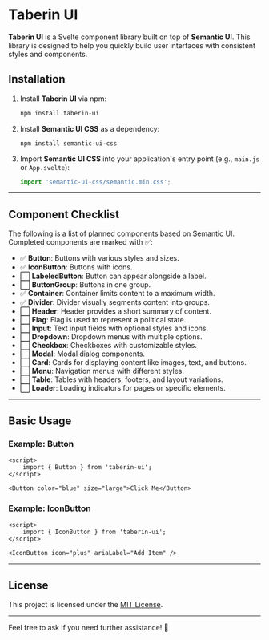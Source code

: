 # Taberin UI

**Taberin UI** is a Svelte component library built on top of **Semantic UI**. This library is designed to help you quickly build user interfaces with consistent styles and components.

## Installation

1. Install **Taberin UI** via npm:

   ```bash
   npm install taberin-ui
   
   ```

2. Install **Semantic UI CSS** as a dependency:

   ```bash
   npm install semantic-ui-css
   
   ```

3. Import **Semantic UI CSS** into your application's entry point (e.g., `main.js` or `App.svelte`):

   ```javascript
   import 'semantic-ui-css/semantic.min.css';
   
   ```

---

## Component Checklist

The following is a list of planned components based on Semantic UI. Completed components are marked with ✅:

- ✅ **Button**: Buttons with various styles and sizes.
- ✅ **IconButton**: Buttons with icons.
- ⬜ **LabeledButton**: Button can appear alongside a label. 
- ⬜ **ButtonGroup**: Buttons in one group.
- ✅ **Container**: Container limits content to a maximum width.
- ✅ **Divider**: Divider visually segments content into groups.
- ⬜ **Header**: Header provides a short summary of content.
- ⬜ **Flag**: Flag is used to represent a political state.
- ⬜ **Input**: Text input fields with optional styles and icons.
- ⬜ **Dropdown**: Dropdown menus with multiple options.
- ⬜ **Checkbox**: Checkboxes with customizable styles.
- ⬜ **Modal**: Modal dialog components.
- ⬜ **Card**: Cards for displaying content like images, text, and buttons.
- ⬜ **Menu**: Navigation menus with different styles.
- ⬜ **Table**: Tables with headers, footers, and layout variations.
- ⬜ **Loader**: Loading indicators for pages or specific elements.

---

## Basic Usage

### Example: Button

```svelte
<script>
    import { Button } from 'taberin-ui';
</script>

<Button color="blue" size="large">Click Me</Button>
```

### Example: IconButton

```svelte
<script>
    import { IconButton } from 'taberin-ui';
</script>

<IconButton icon="plus" ariaLabel="Add Item" />
```

---

## License

This project is licensed under the [MIT License](https://chatgpt.com/c/LICENSE).

---

Feel free to ask if you need further assistance! 🚀